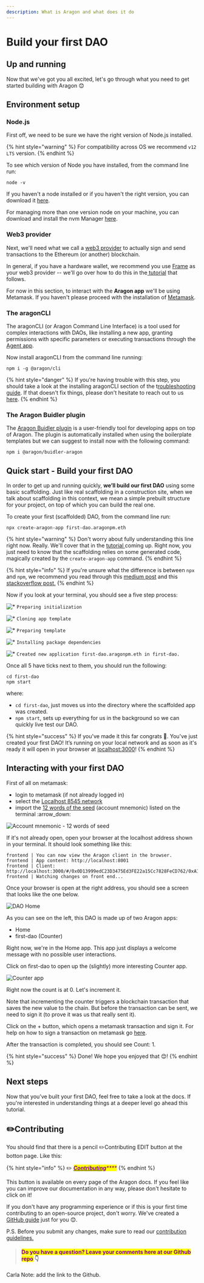 ```yaml
---
description: What is Aragon and what does it do
---
```


# Build your first DAO

## Up and running <a href="#up-and-running" id="up-and-running"></a>

Now that we've got you all excited, let's go through what you need to get started building with Aragon 😊

## Environment setup <a href="#environment-setup" id="environment-setup"></a>

### Node.js <a href="#nodejs" id="nodejs"></a>

First off, we need to be sure we have the right version of Node.js installed.

{% hint style="warning" %}
For compatibility across OS we recommend `v12 LTS` version.
{% endhint %}

To see which version of Node you have installed, from the command line run:

```
node -v
```

If you haven't a node installed or if you haven't the right version, you can download it [here](https://nodejs.org/en/download/).

For managing more than one version node on your machine, you can download and install the nvm Manager [here](https://github.com/nvm-sh/nvm).&#x20;

### Web3 provider <a href="#web3-provider" id="web3-provider"></a>

Next, we'll need what we call a [web3 provider](before-starting.md) to actually sign and send transactions to the Ethereum (or another) blockchain.

In general, if you have a hardware wallet, we recommend you use [Frame](https://frame.sh) as your web3 provider -- we'll go over how to do this in the[ tutorial](../guides/your-first-aragon-app.md) that follows.&#x20;

For now in this section, to interact with the **Aragon app** we'll be using Metamask. If you haven't please proceed with the installation of [Metamask](../../../users/products/set-up-metamask/).

### The aragonCLI <a href="#the-aragoncli" id="the-aragoncli"></a>

The aragonCLI (or Aragon Command Line Interface) is a tool used for complex interactions with DAOs, like installing a new app, granting permissions with specific parameters or executing transactions through the [Agent app](https://hack.aragon.org/docs/guides-use-agent).

Now install aragonCLI from the command line running:

```
npm i -g @aragon/cli
```

{% hint style="danger" %}
If you're having trouble with this step, you should take a look at the installing aragonCLI section of the t[roubleshooting guide](../guides/troubleshooting-and-faq.md). If that doesn't fix things, please don't hesitate to reach out to us [here](../../../aragon/aragon-values-finances-and-legal/communicating-values.md).
{% endhint %}

### The Aragon Buidler plugin <a href="#the-aragon-buidler-plugin" id="the-aragon-buidler-plugin"></a>

The [Aragon Buidler plugin](https://github.com/aragon/buidler-aragon) is a user-friendly tool for developing apps on top of Aragon. The plugin is automatically installed when using the boilerplate templates but we can suggest to install now with the following command:

```
npm i @aragon/buidler-aragon
```

## Quick start - Build your first DAO <a href="#quick-start" id="quick-start"></a>

In order to get up and running quickly, **we’ll build our first DAO** using some basic scaffolding. Just like real scaffolding in a construction site, when we talk about scaffolding in this context, we mean a simple prebuilt structure for your project, on top of which you can build the real one.

To create your first (scaffolded) DAO, from the command line run:

```
npx create-aragon-app first-dao.aragonpm.eth
```

{% hint style="warning" %}
Don't worry about fully understanding this line right now. Really. We'll cover that in the [tutorial ](../guides/your-first-aragon-app.md)coming up. Right now, you just need to know that the scaffolding relies on some generated code, magically created by the `create-aragon-app` command.
{% endhint %}

{% hint style="info" %}
If you're unsure what the difference is between `npx` and `npm`, we recommend you read through this [medium post](https://medium.com/@maybekatz/introducing-npx-an-npm-package-runner-55f7d4bd282b) and this [stackoverflow post.](https://stackoverflow.com/questions/50605219/difference-between-npx-and-npm)
{% endhint %}

Now if you look at your terminal, you should see a five step process:

![\*](https://hack.aragon.org/docs/assets/check.svg) `Preparing initialization`

![\*](https://hack.aragon.org/docs/assets/check.svg) `Cloning app template`

![\*](https://hack.aragon.org/docs/assets/check.svg) `Preparing template`

![\*](https://hack.aragon.org/docs/assets/check.svg) `Installing package dependencies`

![\*](https://hack.aragon.org/docs/assets/check.svg) `Created new application first-dao.aragonpm.eth in first-dao.`

Once all 5 have ticks next to them, you should run the following:

```
cd first-dao
npm start
```

where:

* `cd first-dao`, just moves us into the directory where the scaffolded app was created.
* `npm start`, sets up everything for us in the background so we can quickly live test our DAO.

{% hint style="success" %}
If you've made it this far congrats 🤗. You've just created your first DAO! It’s running on your local network and as soon as it's ready it will open in your browser at [localhost:3000](http://localhost:3000)!
{% endhint %}

## Interacting with your first DAO <a href="#interacting-with-your-first-dao" id="interacting-with-your-first-dao"></a>

First of all on metamask:

* login to metamask (if not already logged in)
* select the [Localhost 8545 network](../../../users/products/set-up-metamask/)&#x20;
* import the [12 words of the seed](../../../users/products/set-up-metamask/import-your-seed-wallet-in-metamask.md) (account mnemonic) listed on the terminal :arrow\_down:

![Account mnemonic - 12 words of seed](<../../../.gitbook/assets/Schermata 2022-03-16 alle 12.34.11.png>)

If it's not already open, open your browser at the localhost address shown in your terminal. It should look something like this:

```
frontend | You can now view the Aragon client in the browser.
frontend | App content: http://localhost:8001
frontend | Client:  http://localhost:3000/#/0x0D13999edC23D3475Ed3FE22a15Cc7828FeCD762/0xA1A7d254552BEB05f15522EeD93B54441E61d1d9
frontend | Watching changes on front end...
```

Once your browser is open at the right address, you should see a screen that looks like the one below.

![DAO Home](https://hack.aragon.org/docs/assets/getting-started-dao-1.png)

As you can see on the left, this DAO is made up of two Aragon apps:

* Home
* first-dao (Counter)

Right now, we're in the Home app. This app just displays a welcome message with no possible user interactions.

Click on first-dao to open up the (slightly) more interesting Counter app.

![Counter app](<../../../.gitbook/assets/Schermata 2022-03-16 alle 12.30.03.png>)

Right now the count is at 0. Let's increment it.

Note that incrementing the counter triggers a blockchain transaction that saves the new value to the chain. But before the transaction can be sent, we need to sign it (to prove it was us that really sent it).

Click on the + button, which opens a metamask transaction and sign it. For help on how to sign a transaction on metamask go [here](../../../users/products/set-up-metamask/sign-a-transaction-with-metamask.md).

After the transaction is completed, you should see Count: 1.

{% hint style="success" %}
Done! We hope you enjoyed that 😊!&#x20;
{% endhint %}

## Next steps <a href="#next-steps" id="next-steps"></a>

Now that you’ve built your first DAO, feel free to take a look at the docs. If you're interested in understanding things at a deeper level go ahead this tutorial.&#x20;

## ✏️Contributing <a href="#contributing" id="contributing"></a>

You should find that there is a pencil :pencil2:Contributing EDIT button at the botton page. Like this:

{% hint style="info" %}
✏️ [_<mark style="color:purple;">**Contributing**</mark>_](https://github.com/aragon/hack/edit/master/docs/getting-started.md)_<mark style="color:purple;">****</mark>_
{% endhint %}

This button is available on every page of the Aragon docs. If you feel like you can improve our documentation in any way, please don't hesitate to click on it!

If you don't have any programming experience or if this is your first time contributing to an open-source project, don't worry. We've created a [GitHub guide](https://github.com/aragon/hack/tree/master/docs-internal/github-guide.md) just for you 😊.

P.S. Before you submit any changes, make sure to read our [contribution guidelines.](https://github.com/aragon/hack/blob/master/CONTRIBUTING.md)



> #### <mark style="color:purple;">Do you have a question? Leave your comments here at our Github repo</mark> 👇

Carla Note: add the link to the Github.
